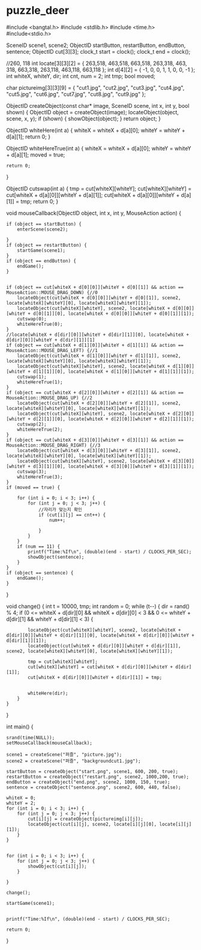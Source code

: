 # puzzle_deer
#include <bangtal.h>
#include <stdlib.h>
#include <time.h>
#include<stdio.h>

SceneID scene1, scene2;
ObjectID startButton, restartButton, endButton, sentence;
ObjectID cut[3][3];
clock_t start = clock();
clock_t end = clock();




//260, 118
int locate[3][3][2] = { 263,518, 463,518, 663,518, 263,318, 463, 318, 663,318, 263,118, 463,118, 663,118 };
int d[4][2] = { -1, 0, 0, 1, 1, 0, 0, -1 };
int whiteX, whiteY, dir;
int cnt, num = 2;
int tmp;
bool moved;

char pictureimg[3][3][9] = {
      "cut1.jpg",
      "cut2.jpg",
      "cut3.jpg",
      "cut4.jpg",
      "cut5.jpg",
      "cut6.jpg",
      "cut7.jpg",
      "cut8.jpg",
      "cut9.jpg"
};



ObjectID createObject(const char* image, SceneID scene, int x, int y, bool shown) {
    ObjectID object = createObject(image);
    locateObject(object, scene, x, y);
    if (shown) {
        showObject(object);
    }
    return object;
}


ObjectID whiteHere(int a) {
    whiteX = whiteX + d[a][0];
    whiteY = whiteY + d[a][1];
    return 0;
}

ObjectID whiteHereTrue(int a) {
    whiteX = whiteX + d[a][0];
    whiteY = whiteY + d[a][1];
    moved = true;

    return 0;
}

ObjectID cutswap(int a) {
    tmp = cut[whiteX][whiteY];
    cut[whiteX][whiteY] = cut[whiteX + d[a][0]][whiteY + d[a][1]];
    cut[whiteX + d[a][0]][whiteY + d[a][1]] = tmp;
    return 0;
}



void mouseCallback(ObjectID object, int x, int y, MouseAction action) {

    if (object == startButton) {
        enterScene(scene2);

    }
    if (object == restartButton) {
        startGame(scene1);
    }
    if (object == endButton) {
        endGame();
    }

    
    if (object == cut[whiteX + d[0][0]][whiteY + d[0][1]] && action == MouseAction::MOUSE_DRAG_DOWN) {//0
        locateObject(cut[whiteX + d[0][0]][whiteY + d[0][1]], scene2, locate[whiteX][whiteY][0], locate[whiteX][whiteY][1]);
        locateObject(cut[whiteX][whiteY], scene2, locate[whiteX + d[0][0]][whiteY + d[0][1]][0], locate[whiteX + d[0][0]][whiteY + d[0][1]][1]);
        cutswap(0);
        whiteHereTrue(0);
    }
    //locate[whiteX + d[dir][0]][whiteY + d[dir][1]][0], locate[whiteX + d[dir][0]][whiteY + d[dir][1]][1]
    if (object == cut[whiteX + d[1][0]][whiteY + d[1][1]] && action == MouseAction::MOUSE_DRAG_LEFT) {//1
        locateObject(cut[whiteX + d[1][0]][whiteY + d[1][1]], scene2, locate[whiteX][whiteY][0], locate[whiteX][whiteY][1]);
        locateObject(cut[whiteX][whiteY], scene2, locate[whiteX + d[1][0]][whiteY + d[1][1]][0], locate[whiteX + d[1][0]][whiteY + d[1][1]][1]);
        cutswap(1);
        whiteHereTrue(1);
    }
    if (object == cut[whiteX + d[2][0]][whiteY + d[2][1]] && action == MouseAction::MOUSE_DRAG_UP) {//2
        locateObject(cut[whiteX + d[2][0]][whiteY + d[2][1]], scene2, locate[whiteX][whiteY][0], locate[whiteX][whiteY][1]);
        locateObject(cut[whiteX][whiteY], scene2, locate[whiteX + d[2][0]][whiteY + d[2][1]][0], locate[whiteX + d[2][0]][whiteY + d[2][1]][1]);
        cutswap(2);
        whiteHereTrue(2);
    }
    if (object == cut[whiteX + d[3][0]][whiteY + d[3][1]] && action == MouseAction::MOUSE_DRAG_RIGHT) {//3
        locateObject(cut[whiteX + d[3][0]][whiteY + d[3][1]], scene2, locate[whiteX][whiteY][0], locate[whiteX][whiteY][1]);
        locateObject(cut[whiteX][whiteY], scene2, locate[whiteX + d[3][0]][whiteY + d[3][1]][0], locate[whiteX + d[3][0]][whiteY + d[3][1]][1]);
        cutswap(3);
        whiteHereTrue(3);
    }
    if (moved == true) {

        for (int i = 0; i < 3; i++) {
            for (int j = 0; j < 3; j++) {
                //자리가 맞는지 확인
                if (cut[i][j] == cnt++) {
                    num++;

                }
            }
        }
        if (num == 11) {
            printf("Time:%If\n", (double)(end - start) / CLOCKS_PER_SEC);
            showObject(sentence);
        }
    }
    if (object == sentence) {
        endGame();
    }
}

void change() {
    int t = 10000, tmp;
    int random = 0;
    while (t--) {
        dir = rand() % 4;
        if (0 <= whiteX + d[dir][0] && whiteX + d[dir][0] < 3 && 0 <= whiteY + d[dir][1] && whiteY + d[dir][1] < 3) {

            locateObject(cut[whiteX][whiteY], scene2, locate[whiteX + d[dir][0]][whiteY + d[dir][1]][0], locate[whiteX + d[dir][0]][whiteY + d[dir][1]][1]);
            locateObject(cut[whiteX + d[dir][0]][whiteY + d[dir][1]], scene2, locate[whiteX][whiteY][0], locate[whiteX][whiteY][1]);

            tmp = cut[whiteX][whiteY];
            cut[whiteX][whiteY] = cut[whiteX + d[dir][0]][whiteY + d[dir][1]];
            cut[whiteX + d[dir][0]][whiteY + d[dir][1]] = tmp;


            whiteHere(dir);
        }
    }

}

int main() {
    
    
    srand(time(NULL));
    setMouseCallback(mouseCallback);

    scene1 = createScene("퍼즐", "picture.jpg");
    scene2 = createScene("퍼즐", "backgroundcut1.jpg");

    startButton = createObject("start.png", scene1, 600, 200, true);
    restartButton = createObject("restart.png", scene2, 1000,200, true);
    endButton = createObject("end.png", scene2, 1000, 150, true);
    sentence = createObject("sentence.png", scene2, 600, 440, false);

    whiteX = 0;
    whiteY = 2;
    for (int i = 0; i < 3; i++) {
        for (int j = 0; j < 3; j++) {
            cut[i][j] = createObject(pictureimg[i][j]);
            locateObject(cut[i][j], scene2, locate[i][j][0], locate[i][j][1]);
        }
    }


    for (int i = 0; i < 3; i++) {
        for (int j = 0; j < 3; j++) {
            showObject(cut[i][j]);
        }

    }

    change();

    startGame(scene1);
    
    
    printf("Time:%If\n", (double)(end - start) / CLOCKS_PER_SEC);

    return 0;


}
